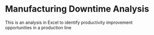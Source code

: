 # Manufacturing Downtime Analysis

This is an analysis in Excel to identify productivity improvement opportunities in a production line
